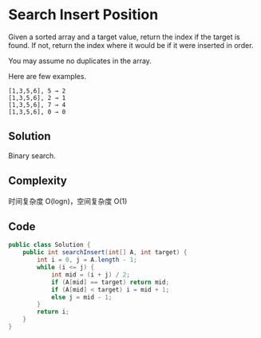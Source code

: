 # Search Insert Position

Given a sorted array and a target value, return the index if the target is found. If not, return the index where it would be if it were inserted in order.

You may assume no duplicates in the array.

Here are few examples.

    [1,3,5,6], 5 → 2
    [1,3,5,6], 2 → 1
    [1,3,5,6], 7 → 4
    [1,3,5,6], 0 → 0

## Solution

Binary search.

## Complexity

时间复杂度 O(logn)，空间复杂度 O(1)

## Code

```java
public class Solution {
    public int searchInsert(int[] A, int target) {
        int i = 0, j = A.length - 1;
        while (i <= j) {
            int mid = (i + j) / 2;
            if (A[mid] == target) return mid;
            if (A[mid] < target) i = mid + 1;
            else j = mid - 1;
        }
        return i;
    }
}
```

